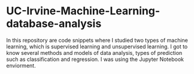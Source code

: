# UC-Irvine-Machine-Learning-database-analysis
In this repository are code snippets where I studied two types of machine learning, which is supervised learning and unsupervised learning. I got to know several methods and models of data analysis, types of prediction such as classification and regression. I was using the Jupyter Notebook enviorment.
